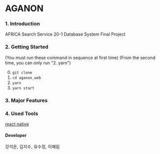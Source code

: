 # AGANON
 
### 1. Introduction
 
AFRICA Search Service
20-1 Database System Final Project
 
### 2. Getting Started 
(You must run these command in sequence at first time)
(From the second time, you can only run "2. yarn")

0. `git clone`
1. `cd aganon_web`
2. `yarn`
3. `yarn start`
 
### 3. Major Features


### 4. Used Tools

[react native](https://reactnative.dev/)

#### Developer

강석운, 김지수, 유수정, 이혜림
